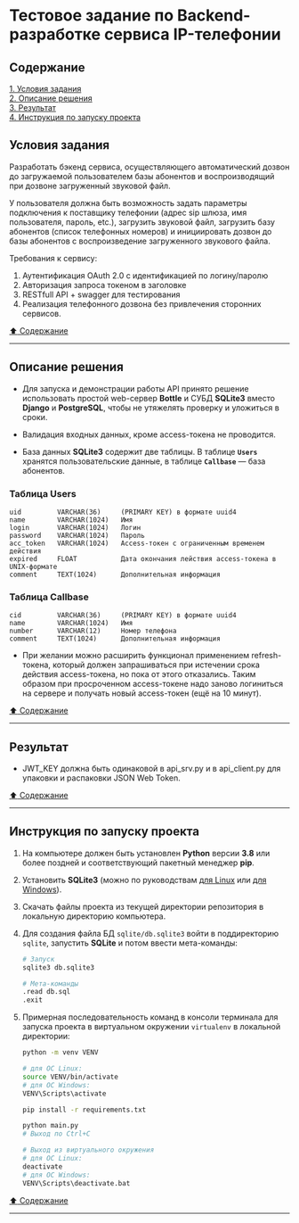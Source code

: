 # Тестовое задание по Backend-разработке сервиса IP-телефонии #

## Содержание ##

[1. Условия задания](#условия-задания)    
[2. Описание решения](#описание-решения)    
[3. Результат](#результат)    
[4. Инструкция по запуску проекта](#инструкция-по-запуску-проекта)    

## Условия задания ##

Разработать бэкенд сервиса, осуществляющего автоматический дозвон до загружаемой
пользователем базы абонентов и воспроизводящий при дозвоне загруженный звуковой
файл.

У пользователя должна быть возможность задать параметры подключения к поставщику
телефонии (адрес sip шлюза, имя пользователя, пароль, etc.), загрузить звуковой
файл, загрузить базу абонентов (список телефонных номеров) и инициировать дозвон
до базы абонентов с воспроизведение загруженного звукового файла.

Требования к сервису:

1. Аутентификация OAuth 2.0 с идентификацией по логину/паролю
2. Авторизация запроса токеном в заголовке
3. RESTfull API + swagger для тестирования
4. Реализация телефонного дозвона без привлечения сторонних сервисов.

[:arrow_up: Содержание](#содержание)

----

## Описание решения ##

- Для запуска и демонстрации работы API принято решение использовать простой
web-сервер **Bottle** и СУБД **SQLite3** вместо **Django** и **PostgreSQL**,
чтобы не утяжелять проверку и уложиться в сроки.

- Валидация входных данных, кроме access-токена не проводится.

- База данных **SQLite3** содержит две таблицы. В таблице **`Users`** хранятся
пользовательские данные, в таблице **`Callbase`**&nbsp;&mdash; база абонентов.

### Таблица Users ###

    uid         VARCHAR(36)     (PRIMARY KEY) в формате uuid4
    name        VARCHAR(1024)   Имя
    login       VARCHAR(1024)   Логин
    password    VARCHAR(1024)   Пароль
    acc_token   VARCHAR(1024)   Access-токен с ограниченным временем действия
    expired     FLOAT           Дата окончания лействия access-токена в UNIX-формате
    comment     TEXT(1024)      Дополнительная информация

### Таблица Callbase ###

    cid         VARCHAR(36)     (PRIMARY KEY) в формате uuid4
    name        VARCHAR(1024)   Имя
    number      VARCHAR(12)     Номер телефона
    comment     TEXT(1024)      Дополнительная информация

- При желании можно расширить функционал применением refresh-токена, который
должен запрашиваться при истечении срока действия access-токена, но пока от
этого отказались. Таким образом при просроченном access-токене надо заново
логиниться на сервере и получать новый access-токен (ещё на 10&nbsp;минут).

[:arrow_up: Содержание](#содержание)

----

## Результат ##

- JWT_KEY должна быть одинаковой в api_srv.py и в api_client.py для упаковки и
распаковки JSON Web Token.

[:arrow_up: Содержание](#содержание)

----

## Инструкция по запуску проекта ##

1. На компьютере должен быть установлен **Python** версии **3.8** или более
поздней и соответствующий пакетный менеджер **pip**.
2. Установить **SQLite3** (можно по руководствам
[для Linux](https://linoxide.com/install-use-sqlite-linux) или
[для Windows](https://www.sqlitetutorial.net/download-install-sqlite/)).
3. Скачать файлы проекта из текущей директории репозитория в локальную
директорию компьютера.
4. Для создания файла БД `sqlite/db.sqlite3` войти в поддиректорию `sqlite`,
запустить **SQLite** и потом ввести мета-команды:

    ```bash
    # Запуск
    sqlite3 db.sqlite3

    # Мета-команды
    .read db.sql
    .exit
    ```

5. Примерная последовательность команд в консоли терминала для запуска проекта
в виртуальном окружении `virtualenv` в локальной директории:

    ```bash
    python -m venv VENV

    # для ОС Linux:
    source VENV/bin/activate
    # для ОС Windows:
    VENV\Scripts\activate

    pip install -r requirements.txt

    python main.py
    # Выход по Ctrl+C

    # Выход из виртуального окружения
    # для ОС Linux:
    deactivate
    # для ОС Windows:
    VENV\Scripts\deactivate.bat
    ```

[:arrow_up: Содержание](#содержание)

----
